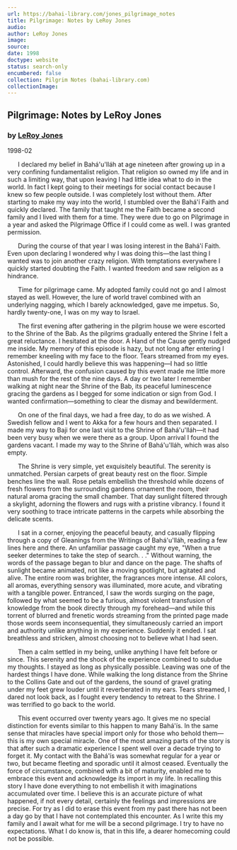 ```yaml
---
url: https://bahai-library.com/jones_pilgrimage_notes
title: Pilgrimage: Notes by LeRoy Jones
audio: 
author: LeRoy Jones
image: 
source: 
date: 1998
doctype: website
status: search-only
encumbered: false
collection: Pilgrim Notes (bahai-library.com)
collectionImage: 
---
```



## Pilgrimage: Notes by LeRoy Jones

### by [LeRoy Jones](https://bahai-library.com/author/LeRoy+Jones)

1998-02


      I declared my belief in Bahá'u'lláh at age nineteen after growing up in a very confining fundamentalist religion. That religion so owned my life and in such a limiting way, that upon leaving I had little idea what to do in the world. In fact I kept going to their meetings for social contact because I knew so few people outside. I was completely lost without them. After starting to make my way into the world, I stumbled over the Bahá'í Faith and quickly declared. The family that taught me the Faith became a second family and I lived with them for a time. They were due to go on Pilgrimage in a year and asked the Pilgrimage Office if I could come as well. I was granted permission.

      During the course of that year I was losing interest in the Bahá'í Faith. Even upon declaring I wondered why I was doing this—the last thing I wanted was to join another crazy religion. With temptations everywhere I quickly started doubting the Faith. I wanted freedom and saw religion as a hindrance.

      Time for pilgrimage came. My adopted family could not go and I almost stayed as well. However, the lure of world travel combined with an underlying nagging, which I barely acknowledged, gave me impetus. So, hardly twenty-one, I was on my way to Israel.

      The first evening after gathering in the pilgrim house we were escorted to the Shrine of the Bab. As the pilgrims gradually entered the Shrine I felt a great reluctance. I hesitated at the door. A Hand of the Cause gently nudged me inside. My memory of this episode is hazy, but not long after entering I remember kneeling with my face to the floor. Tears streamed from my eyes. Astonished, I could hardly believe this was happening—I had so little control. Afterward, the confusion caused by this event made me little more than mush for the rest of the nine days. A day or two later I remember walking at night near the Shrine of the Bab, its peaceful luminescence gracing the gardens as I begged for some indication or sign from God. I wanted confirmation—something to clear the dismay and bewilderment.

      On one of the final days, we had a free day, to do as we wished. A Swedish fellow and I went to Akka for a few hours and then separated. I made my way to Baji for one last visit to the Shrine of Bahá'u'lláh—it had been very busy when we were there as a group. Upon arrival I found the gardens vacant. I made my way to the Shrine of Bahá'u'lláh, which was also empty.

      The Shrine is very simple, yet exquisitely beautiful. The serenity is unmatched. Persian carpets of great beauty rest on the floor. Simple benches line the wall. Rose petals embellish the threshold while dozens of fresh flowers from the surrounding gardens ornament the room, their natural aroma gracing the small chamber. That day sunlight filtered through a skylight, adorning the flowers and rugs with a pristine vibrancy. I found it very soothing to trace intricate patterns in the carpets while absorbing the delicate scents.

      I sat in a corner, enjoying the peaceful beauty, and casually flipping through a copy of Gleanings from the Writings of Bahá'u'lláh, reading a few lines here and there. An unfamiliar passage caught my eye, "When a true seeker determines to take the step of search. . ." Without warning, the words of the passage began to blur and dance on the page. The shafts of sunlight became animated, not like a moving spotlight, but agitated and alive. The entire room was brighter, the fragrances more intense. All colors, all aromas, everything sensory was illuminated, more acute, and vibrating with a tangible power. Entranced, I saw the words surging on the page, followed by what seemed to be a furious, almost violent transfusion of knowledge from the book directly through my forehead—and while this torrent of blurred and frenetic words streaming from the printed page made those words seem inconsequential, they simultaneously carried an import and authority unlike anything in my experience. Suddenly it ended. I sat breathless and stricken, almost choosing not to believe what I had seen.

      Then a calm settled in my being, unlike anything I have felt before or since. This serenity and the shock of the experience combined to subdue my thoughts. I stayed as long as physically possible. Leaving was one of the hardest things I have done. While walking the long distance from the Shrine to the Collins Gate and out of the gardens, the sound of gravel grating under my feet grew louder until it reverberated in my ears. Tears streamed, I dared not look back, as I fought every tendency to retreat to the Shrine. I was terrified to go back to the world.

      This event occurred over twenty years ago. It gives me no special distinction for events similar to this happen to many Bahá'ís. In the same sense that miracles have special import only for those who behold them—this is my own special miracle. One of the most amazing parts of the story is that after such a dramatic experience I spent well over a decade trying to forget it. My contact with the Bahá'ís was somewhat regular for a year or two, but became fleeting and sporadic until it almost ceased. Eventually the force of circumstance, combined with a bit of maturity, enabled me to embrace this event and acknowledge its import in my life. In recalling this story I have done everything to not embellish it with imaginations accumulated over time. I believe this is an accurate picture of what happened, if not every detail, certainly the feelings and impressions are precise. For try as I did to erase this event from my past there has not been a day go by that I have not contemplated this encounter. As I write this my family and I await what for me will be a second pilgrimage. I try to have no expectations. What I do know is, that in this life, a dearer homecoming could not be possible.